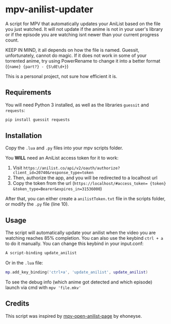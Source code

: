 # mpv-anilist-updater
A script for MPV that automatically updates your AniList based on the file you just watched. It will not update if the anime is not in your user's library or if the episode you are watching isnt newer than your current progress count.

KEEP IN MIND, it all depends on how the file is named. Guessit, unfortunately, cannot do magic. If it does not work in some of your torrented anime, try using PowerRename to change it into a better format (`{name} {part?} - {S\dE\d+}`)

This is a personal project, not sure how efficient it is.

## Requirements
You will need Python 3 installed, as well as the libraries `guessit` and `requests`:
```bash
pip install guessit requests
```

## Installation
Copy the `.lua` and `.py` files into your mpv scripts folder.

You **WILL** need an AniList access token for it to work:
  1. Visit `https://anilist.co/api/v2/oauth/authorize?client_id=20740&response_type=token`
  2. Then, authorize the app, and you will be redirected to a localhost url
  3. Copy the token from the url (`https://localhost/#access_token= {token} &token_type=Bearer&expires_in=31536000`)

After that, you can either create a `anilistToken.txt` file in the scripts folder, or modify the `.py` file (line 10).

## Usage
The script will automatically update your anilist when the video you are watching reaches 85% completion. You can also use the keybind `ctrl + a` to do it manually.
You can change this keybind in your input.conf:
```bash
A script-binding update_anilist
```

Or in the `.lua` file:
```lua
mp.add_key_binding('ctrl+a', 'update_anilist', update_anilist)
```

To see the debug info (which anime got detected and which episode) launch via cmd with `mpv 'file.mkv'`
## Credits
This script was inspired by [mpv-open-anilist-page](https://github.com/ehoneyse/mpv-open-anilist-page) by ehoneyse.

